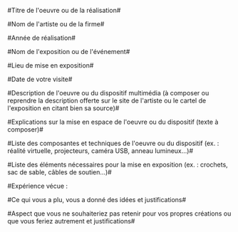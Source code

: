 #Titre de l'oeuvre ou de la réalisation#

#Nom de l'artiste ou de la firme#

#Année de réalisation#

#Nom de l'exposition ou de l'événement#

#Lieu de mise en exposition#

#Date de votre visite#

#Description de l'oeuvre ou du dispositif multimédia (à composer ou reprendre la description offerte sur le site de l'artiste ou le cartel de l'exposition en citant bien sa source)#

#Explications sur la mise en espace de l'oeuvre ou du dispositif (texte à composer)#

#Liste des composantes et techniques de l'oeuvre ou du dispositif (ex. : réalité virtuelle, projecteurs, caméra USB, anneau lumineux...)#

#Liste des éléments nécessaires pour la mise en exposition (ex. : crochets, sac de sable, câbles de soutien...)#

#Expérience vécue :

#Ce qui vous a plu, vous a donné des idées et justifications#

#Aspect que vous ne souhaiteriez pas retenir pour vos propres créations ou que vous feriez autrement et justifications#
